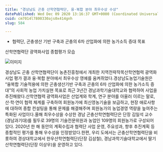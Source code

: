 ```yaml
---
title: "경상남도 곤충 산학연협력단, 융·복합 분야 최우수상 수상"
datePublished: Wed Dec 09 2020 13:16:37 GMT+0000 (Coordinated Universal Time)
cuid: cm7014l7800330ajs0x414gnh
slug: 584

---
```



- 협력단, 곤충생산 기반 구축과 곤충의 6차 산업화에 의한 농가소득 증대 목표

산학연협력단 광역화사업 종합평가 모습

![이미지](https://cdn.hashnode.com/res/hashnode/image/upload/v1739250977944/3ab54c62-47b7-4d79-be89-aa6ebda9242b.jpeg)

경상남도 곤충 산학연협력단이 농촌진흥청에서 개최한 지역전략작목산학연협력 광역화사업 평가 결과 융·복합 분야에서 최우수상 영예를 움켜쥐었다.경상남도농업기술원은 “융복합 기술적용에 의한 곤충생산기반 구축과 곤충의 6차 산업화에 의한 농가소득 증대”의 사회적 농업 가치실현 목표로 최근 3년간 경남과학기술대학교와 협력하여 사업을 추진해왔다.산학연협력 광역화사업은 산업계와 학계, 연구 분야를 아울러 이르는 말로, 산·학·연이 협력 체계를 구축하여 회원농가에 최신영농기술을 보급하고, 현장 애로사항에 대하여 종합 컨설팅을 통해 문제를 해결해주며 회원농가의 농업경영 역량을 높여주는 특화된 사업이다.올해 최우수상을 수상한 경남 곤충산학연협력단은 단장 김일석 교수(경남과기대)를 필두로 39명의 기술전문위원과 농업인 109명의 회원농가로 구성되어 있다. 2020년 한 해 동안의 계획수립과 협력단 사업 운영, 주요성과, 향후 추진계획 등 종합적인 평가를 통해 우수성을 인정받았다.한편, 우리 도에서는 곤충산학연협력단을 비롯하여 경상대학교에서 한우산학연협력단(단장 김삼철), 경남과학기술대학교에서 딸기산학연협력단(단장 이상우)을 운영하고 있다.